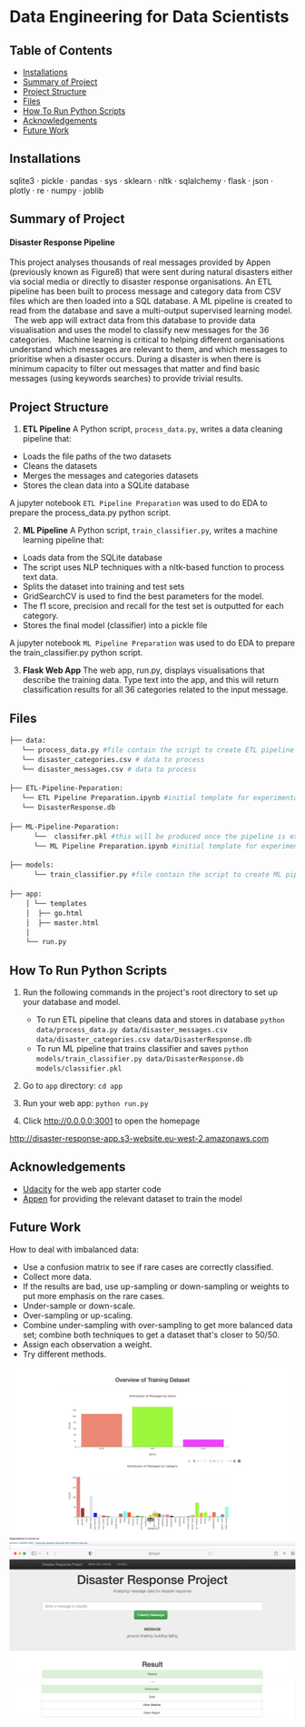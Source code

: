 # Data Engineering for Data Scientists 

## Table of Contents
 * [Installations](#installations)
 * [Summary of Project](#summary-of-project)
 * [Project Structure](#project-structure)
 * [Files](#files)
 * [How To Run Python Scripts](#how-to-run-python-scripts)
 * [Acknowledgements](#acknowledgements)
 * [Future Work](#future-work)
 

## **Installations**

 sqlite3 · pickle · pandas · sys · sklearn · nltk · sqlalchemy · flask · json · plotly · re · numpy · joblib


## **Summary of Project**
#### Disaster Response Pipeline 
This project analyses thousands of real messages provided by Appen (previously known as Figure8) that were sent during natural disasters either via social media or directly to disaster response organisations. An ETL pipeline has been built to process message and category data from CSV files which are then loaded into a SQL database. A ML pipeline is created to read from the database and save a multi-output supervised learning model. 
 
The web app will extract data from this database to provide data visualisation and uses the model to classify new messages for the 36 categories. 
 
Machine learning is critical to helping different organisations understand which messages are relevant to them, and which messages to prioritise when a disaster occurs. During a disaster is when there is minimum capacity to filter out messages that matter and find basic messages (using keywords searches) to provide trivial results.

## **Project Structure** 

1. **ETL Pipeline**
A Python script, `process_data.py`, writes a data cleaning pipeline that:

- Loads the file paths of the two datasets
- Cleans the datasets
- Merges the messages and categories datasets
- Stores the clean data into a SQLite database
 
 A jupyter notebook `ETL Pipeline Preparation` was used to do EDA to prepare the process_data.py python script. 
 
2. **ML Pipeline**
A Python script, `train_classifier.py`, writes a machine learning pipeline that:

- Loads data from the SQLite database
- The script uses NLP techniques with a nltk-based function to process text data. 
- Splits the dataset into training and test sets 
- GridSearchCV is used to find the best parameters for the model. 
- The f1 score, precision and recall for the test set is outputted for each category.
- Stores the final model (classifier) into a pickle file
 
A jupyter notebook `ML Pipeline Preparation` was used to do EDA to prepare the train_classifier.py python script. 

3. **Flask Web App**
The web app, run.py, displays visualisations that describe the training data. 
Type text into the app, and this will return classification results for all 36 categories related to the input message.
 

## **Files**

```bash
├── data:
   └── process_data.py #file contain the script to create ETL pipeline 
   └── disaster_categories.csv # data to process
   └── disaster_messages.csv # data to process  
  
├── ETL-Pipeline-Peparation:
   └── ETL Pipeline Preparation.ipynb #initial template for experimentation of code
   └── DisasterResponse.db

├── ML-Pipeline-Peparation:
      └──  classifer.pkl #this will be produced once the pipeline is excecuted 
      └── ML Pipeline Preparation.ipynb #initial template for experimentation of code 
      
├── models:
      └── train_classifier.py #file contain the script to create ML pipeline
      
├── app:
    │ └── templates
    │  ├── go.html
    │  ├── master.html
    │  
    └── run.py
```



      
 ## **How To Run Python Scripts**

1. Run the following commands in the project's root directory to set up your database and model.

    - To run ETL pipeline that cleans data and stores in database
        `python data/process_data.py data/disaster_messages.csv data/disaster_categories.csv data/DisasterResponse.db`
    - To run ML pipeline that trains classifier and saves
        `python models/train_classifier.py data/DisasterResponse.db models/classifier.pkl`

2. Go to `app` directory: `cd app`

3. Run your web app: `python run.py`

4. Click http://0.0.0.0:3001 to open the homepage

http://disaster-response-app.s3-website.eu-west-2.amazonaws.com 

## **Acknowledgements**

* [Udacity](https://www.udacity.com/) for the web app starter code
* [Appen](https://appen.com/) for providing the relevant dataset to train the model 


## **Future Work**

How to deal with imbalanced data: 
-	Use a confusion matrix to see if rare cases are correctly classified. 
-	Collect more data. 
-	If the results are bad, use up-sampling or down-sampling or weights to put more emphasis on the rare cases.
-	Under-sample or down-scale.
-	Over-sampling or up-scaling. 
-	Combine under-sampling with over-sampling to get more balanced data set; combine both techniques to get a dataset that's closer to 50/50.
-	Assign each observation a weight.
-	Try different methods. 


![](images/bar-chart.png)
![](images/search-2.png)
![](images/search-1.png)

